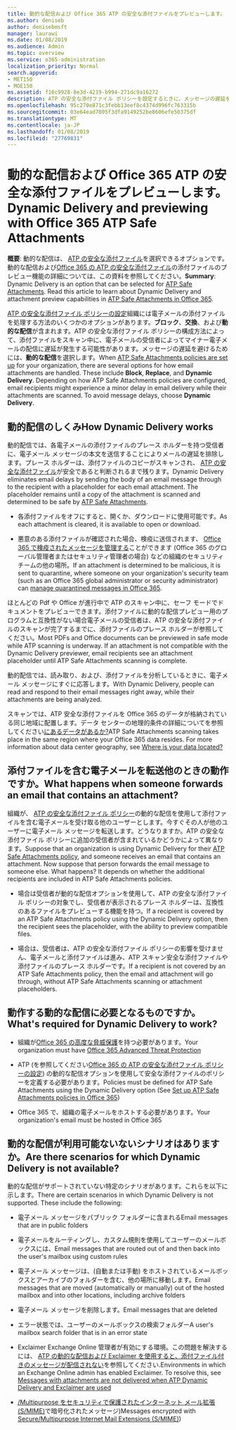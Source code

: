 ```yaml
---
title: 動的な配信および Office 365 ATP の安全な添付ファイルをプレビューします。
ms.author: deniseb
author: denisebmsft
manager: laurawi
ms.date: 01/08/2019
ms.audience: Admin
ms.topic: overview
ms.service: o365-administration
localization_priority: Normal
search.appverid:
- MET150
- MOE150
ms.assetid: f16c9928-8e3d-4219-b994-271dc9a16272
description: ATP の安全な添付ファイル ポリシーを設定するときに、メッセージの遅延を回避し、スキャンされている添付ファイルをプレビューするのにはユーザーを有効にする動的な配信を選択します。
ms.openlocfilehash: 95c270e871c3febb13eef8c4374d996fc763315b
ms.sourcegitcommit: 03e64ead7805f3dfa9149252be8606efe50375df
ms.translationtype: MT
ms.contentlocale: ja-JP
ms.lasthandoff: 01/08/2019
ms.locfileid: "27769831"
---
```

# <a name="dynamic-delivery-and-previewing-with-office-365-atp-safe-attachments"></a><span data-ttu-id="f7d6b-103">動的な配信および Office 365 ATP の安全な添付ファイルをプレビューします。</span><span class="sxs-lookup"><span data-stu-id="f7d6b-103">Dynamic Delivery and previewing with Office 365 ATP Safe Attachments</span></span>

<span data-ttu-id="f7d6b-p101">**概要**: 動的な配信は、 [ATP の安全な添付ファイル](atp-safe-attachments.md)を選択できるオプションです。動的な配信および[Office 365 の ATP の安全な添付ファイル](atp-safe-attachments.md)の添付ファイルのプレビュー機能の詳細については、この資料を参照してください。</span><span class="sxs-lookup"><span data-stu-id="f7d6b-p101">**Summary**: Dynamic Delivery is an option that can be selected for [ATP Safe Attachments](atp-safe-attachments.md). Read this article to learn about Dynamic Delivery and attachment preview capabilities in [ATP Safe Attachments in Office 365](atp-safe-attachments.md).</span></span>

<span data-ttu-id="f7d6b-p102">[ATP の安全な添付ファイル ポリシーの設定](set-up-atp-safe-attachments-policies.md)組織には電子メールの添付ファイルを処理する方法のいくつかのオプションがあります。**ブロック**、**交換**、および**動的な配信**が含まれます。ATP の安全な添付ファイル ポリシーの構成方法によって、添付ファイルをスキャン中に、電子メールの受信者によってマイナー電子メールの配信に遅延が発生する可能性があります。メッセージの遅延を避けるためには、**動的な配信**を選択します。</span><span class="sxs-lookup"><span data-stu-id="f7d6b-p102">When [ATP Safe Attachments policies are set up](set-up-atp-safe-attachments-policies.md) for your organization, there are several options for how email attachments are handled. These include **Block**, **Replace**, and **Dynamic Delivery**. Depending on how ATP Safe Attachments policies are configured, email recipients might experience a minor delay in email delivery while their attachments are scanned. To avoid message delays, choose **Dynamic Delivery**.</span></span>
  
## <a name="how-dynamic-delivery-works"></a><span data-ttu-id="f7d6b-110">動的配信のしくみ</span><span class="sxs-lookup"><span data-stu-id="f7d6b-110">How Dynamic Delivery works</span></span>
  
<span data-ttu-id="f7d6b-p103">動的配信では、各電子メールの添付ファイルのプレース ホルダーを持つ受信者に、電子メール メッセージの本文を送信することによりメールの遅延を排除します。プレース ホルダーは、添付ファイルのコピーがスキャンされ、 [ATP の安全な添付ファイル](atp-safe-attachments.md)が安全であると判断されるまで残ります。</span><span class="sxs-lookup"><span data-stu-id="f7d6b-p103">Dynamic Delivery eliminates email delays by sending the body of an email message through to the recipient with a placeholder for each email attachment. The placeholder remains until a copy of the attachment is scanned and determined to be safe by [ATP Safe Attachments](atp-safe-attachments.md).</span></span> 

- <span data-ttu-id="f7d6b-113">各添付ファイルをオフにすると、開くか、ダウンロードに使用可能です。</span><span class="sxs-lookup"><span data-stu-id="f7d6b-113">As each attachment is cleared, it is available to open or download.</span></span> 

- <span data-ttu-id="f7d6b-114">悪意のある添付ファイルが確認された場合、検疫に送信されます、 [Office 365 で検疫されたメッセージを管理する](manage-quarantined-messages-and-files.md)ことができます (Office 365 のグローバル管理者またはセキュリティ管理者の場合) などの組織のセキュリティ チームの他の場所。</span><span class="sxs-lookup"><span data-stu-id="f7d6b-114">If an attachment is determined to be malicious, it is sent to quarantine, where someone on your organization's security team (such as an Office 365 global administrator or security administrator) can [manage quarantined messages in Office 365](manage-quarantined-messages-and-files.md).</span></span>

<span data-ttu-id="f7d6b-p104">ほとんどの Pdf や Office が進行中で ATP のスキャン中に、セーフ モードでドキュメントをプレビューできます。添付ファイルに動的な配信プレビュー用のプログラムと互換性がない場合電子メールの受信者は、ATP の安全な添付ファイルのスキャンが完了するまでに、添付ファイルのプレース ホルダーが参照してください。</span><span class="sxs-lookup"><span data-stu-id="f7d6b-p104">Most PDFs and Office documents can be previewed in safe mode while ATP scanning is underway. If an attachment is not compatible with the Dynamic Delivery previewer, email recipients see an attachment placeholder until ATP Safe Attachments scanning is complete.</span></span>

<span data-ttu-id="f7d6b-117">動的配信では、読み取り、および、添付ファイルを分析しているときに、電子メール メッセージにすぐに応答します。</span><span class="sxs-lookup"><span data-stu-id="f7d6b-117">With Dynamic Delivery, people can read and respond to their email messages right away, while their attachments are being analyzed.</span></span> 

<span data-ttu-id="f7d6b-p105">スキャンでは、ATP 安全な添付ファイルを Office 365 のデータが格納されている同じ地域に配置します。データ センターの地理的条件の詳細についてを参照してください[にあるデータがあるか?](https://products.office.com/where-is-your-data-located?geo=All)</span><span class="sxs-lookup"><span data-stu-id="f7d6b-p105">ATP Safe Attachments scanning takes place in the same region where your Office 365 data resides. For more information about data center geography, see [Where is your data located?](https://products.office.com/where-is-your-data-located?geo=All)</span></span> 
  
## <a name="what-happens-when-someone-forwards-an-email-that-contains-an-attachment"></a><span data-ttu-id="f7d6b-120">添付ファイルを含む電子メールを転送他のときの動作ですか。</span><span class="sxs-lookup"><span data-stu-id="f7d6b-120">What happens when someone forwards an email that contains an attachment?</span></span>

<span data-ttu-id="f7d6b-p106">組織が、 [ATP の安全な添付ファイル ポリシー](set-up-atp-safe-attachments-policies.md)の動的な配信を使用して添付ファイルを含む電子メールを受け取る他のユーザーとします。今すぐその人が他のユーザーに電子メール メッセージを転送します。どうなりますか。ATP の安全な添付ファイル ポリシーに追加の受信者が含まれているかどうかによって異なります。</span><span class="sxs-lookup"><span data-stu-id="f7d6b-p106">Suppose that an organization is using Dynamic Delivery for their [ATP Safe Attachments policy](set-up-atp-safe-attachments-policies.md), and someone receives an email that contains an attachment. Now suppose that person forwards the email message to someone else. What happens? It depends on whether the additional recipients are included in ATP Safe Attachments policies.</span></span>
  
- <span data-ttu-id="f7d6b-125">場合は受信者が動的な配信オプションを使用して、ATP の安全な添付ファイル ポリシーの対象でし、受信者が表示されるプレース ホルダーは、互換性のあるファイルをプレビューする機能を持つ。</span><span class="sxs-lookup"><span data-stu-id="f7d6b-125">If a recipient is covered by an ATP Safe Attachments policy using the Dynamic Delivery option, then the recipient sees the placeholder, with the ability to preview compatible files.</span></span>
    
- <span data-ttu-id="f7d6b-126">場合は、受信者は、ATP の安全な添付ファイル ポリシーの影響を受けません、電子メールと添付ファイルは進み、ATP スキャン安全な添付ファイルや添付ファイルのプレース ホルダーです。</span><span class="sxs-lookup"><span data-stu-id="f7d6b-126">If a recipient is not covered by an ATP Safe Attachments policy, then the email and attachment will go through, without ATP Safe Attachments scanning or attachment placeholders.</span></span>
    
## <a name="whats-required-for-dynamic-delivery-to-work"></a><span data-ttu-id="f7d6b-127">動作する動的な配信に必要となるものですか。</span><span class="sxs-lookup"><span data-stu-id="f7d6b-127">What's required for Dynamic Delivery to work?</span></span>

- <span data-ttu-id="f7d6b-128">組織が[Office 365 の高度な脅威保護](office-365-atp.md)を持つ必要があります。</span><span class="sxs-lookup"><span data-stu-id="f7d6b-128">Your organization must have [Office 365 Advanced Threat Protection](office-365-atp.md)</span></span>
    
- <span data-ttu-id="f7d6b-129">ATP (を参照してください[Office 365 の ATP の安全な添付ファイル ポリシーの設定](set-up-atp-safe-attachments-policies.md)) の動的な配信オプションを使用して安全な添付ファイルのポリシーを定義する必要があります。</span><span class="sxs-lookup"><span data-stu-id="f7d6b-129">Policies must be defined for ATP Safe Attachments using the Dynamic Delivery option (See [Set up ATP Safe Attachments policies in Office 365](set-up-atp-safe-attachments-policies.md))</span></span>
    
- <span data-ttu-id="f7d6b-130">Office 365 で、組織の電子メールをホストする必要があります。</span><span class="sxs-lookup"><span data-stu-id="f7d6b-130">Your organization's email must be hosted in Office 365</span></span>
    
## <a name="are-there-scenarios-for-which-dynamic-delivery-is-not-available"></a><span data-ttu-id="f7d6b-131">動的な配信が利用可能ないないシナリオはありますか。</span><span class="sxs-lookup"><span data-stu-id="f7d6b-131">Are there scenarios for which Dynamic Delivery is not available?</span></span>

<span data-ttu-id="f7d6b-p107">動的な配信がサポートされていない特定のシナリオがあります。これらを以下に示します。</span><span class="sxs-lookup"><span data-stu-id="f7d6b-p107">There are certain scenarios in which Dynamic Delivery is not supported. These include the following:</span></span>
  
- <span data-ttu-id="f7d6b-134">電子メール メッセージをパブリック フォルダーに含まれる</span><span class="sxs-lookup"><span data-stu-id="f7d6b-134">Email messages that are in public folders</span></span>
    
- <span data-ttu-id="f7d6b-135">電子メールをルーティングし、カスタム規則を使用してユーザーのメールボックスには、</span><span class="sxs-lookup"><span data-stu-id="f7d6b-135">Email messages that are routed out of and then back into the user's mailbox using custom rules</span></span>
    
- <span data-ttu-id="f7d6b-136">電子メール メッセージは、(自動または手動) をホストされているメールボックスとアーカイブのフォルダーを含む、他の場所に移動します。</span><span class="sxs-lookup"><span data-stu-id="f7d6b-136">Email messages that are moved (automatically or manually) out of the hosted mailbox and into other locations, including archive folders</span></span>
    
- <span data-ttu-id="f7d6b-137">電子メール メッセージを削除します。</span><span class="sxs-lookup"><span data-stu-id="f7d6b-137">Email messages that are deleted</span></span>
    
- <span data-ttu-id="f7d6b-138">エラー状態では、ユーザーのメールボックスの検索フォルダー</span><span class="sxs-lookup"><span data-stu-id="f7d6b-138">A user's mailbox search folder that is in an error state</span></span>
    
- <span data-ttu-id="f7d6b-p108">Exclaimer Exchange Online 管理者が有効にする環境。この問題を解決するには、 [ATP の動的な配信および Exclaimer を使用すると、添付ファイル付きのメッセージが配信されない](https://support.microsoft.com/help/4014438/messages-with-attachments-are-not-delivered-when-atp-dynamic-delivery)を参照してください.</span><span class="sxs-lookup"><span data-stu-id="f7d6b-p108">Environments in which an Exchange Online admin has enabled Exclaimer. To resolve this, see [Messages with attachments are not delivered when ATP Dynamic Delivery and Exclaimer are used](https://support.microsoft.com/help/4014438/messages-with-attachments-are-not-delivered-when-atp-dynamic-delivery)</span></span>

- <span data-ttu-id="f7d6b-141">[/Multipurpose をセキュリティで保護されたインターネット メール拡張 (S/MIME)](s-mime-for-message-signing-and-encryption.md)で暗号化されたメッセージ)</span><span class="sxs-lookup"><span data-stu-id="f7d6b-141">Messages encrypted with [Secure/Multipurpose Internet Mail Extensions (S/MIME)](s-mime-for-message-signing-and-encryption.md))</span></span>
    
